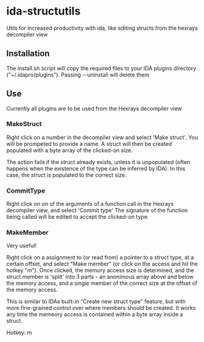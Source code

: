 # ida-structutils
Utils for increased productivity with ida, like editing structs from the hexrays decompiler view

## Installation

The install.sh script will copy the required files to your IDA plugins directory ("~/.idapro/plugins").
Passing --uninstall will delete them

## Use

Currently all plugins are to be used from the Hexrays decompiler view

### MakeStruct

Right click on a number in the decompiler view and select 'Make struct'.
You will be prompeted to provide a name.
A struct will then be created populated with a byte array of the clicked-on size.

The action fails if the struct already exists, unless it is unpopulated (often happens when the existence of the type can be inferred by IDA).
In this case, the struct is populated to the correct size.

### CommitType

Right click on on of the arguments of a function call in the Hexrays decompiler view, and select 'Commit type'
The signature of the function being called will be edited to accept the clicked-on type.

### MakeMember

Very useful!

Right click on a assignment to (or read from) a pointer to a struct type, at a certain offset, and select "Make member" (or click on the access and hit the hotkey "m").
Once clicked, the memory access size is determined, and the struct member is 'split' into 3 parts - an anonimous array above and below the memory access, and a single member of the correct size at the offset of the memory access.

This is similar to IDAs built-in "Create new struct type" feature, but with more fine-grained control over where members should be created.
It works any time the memeory access is contained within a byte array inside a struct.

Hotkey: m

